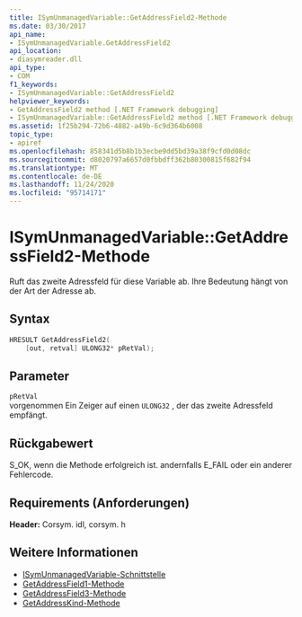 ```yaml
---
title: ISymUnmanagedVariable::GetAddressField2-Methode
ms.date: 03/30/2017
api_name:
- ISymUnmanagedVariable.GetAddressField2
api_location:
- diasymreader.dll
api_type:
- COM
f1_keywords:
- ISymUnmanagedVariable::GetAddressField2
helpviewer_keywords:
- GetAddressField2 method [.NET Framework debugging]
- ISymUnmanagedVariable::GetAddressField2 method [.NET Framework debugging]
ms.assetid: 1f25b294-72b6-4882-a49b-6c9d364b6008
topic_type:
- apiref
ms.openlocfilehash: 858341d5b8b1b3ecbe9dd5bd39a38f9cfd0d08dc
ms.sourcegitcommit: d8020797a6657d0fbbdff362b80300815f682f94
ms.translationtype: MT
ms.contentlocale: de-DE
ms.lasthandoff: 11/24/2020
ms.locfileid: "95714171"
---
```

# <a name="isymunmanagedvariablegetaddressfield2-method"></a>ISymUnmanagedVariable::GetAddressField2-Methode

Ruft das zweite Adressfeld für diese Variable ab. Ihre Bedeutung hängt von der Art der Adresse ab.  
  
## <a name="syntax"></a>Syntax  
  
```cpp  
HRESULT GetAddressField2(  
    [out, retval] ULONG32* pRetVal);  
```  
  
## <a name="parameters"></a>Parameter  

 `pRetVal`  
 vorgenommen Ein Zeiger auf einen `ULONG32` , der das zweite Adressfeld empfängt.  
  
## <a name="return-value"></a>Rückgabewert  

 S_OK, wenn die Methode erfolgreich ist. andernfalls E_FAIL oder ein anderer Fehlercode.  
  
## <a name="requirements"></a>Requirements (Anforderungen)  

 **Header:** Corsym. idl, corsym. h  
  
## <a name="see-also"></a>Weitere Informationen

- [ISymUnmanagedVariable-Schnittstelle](isymunmanagedvariable-interface.md)
- [GetAddressField1-Methode](isymunmanagedvariable-getaddressfield1-method.md)
- [GetAddressField3-Methode](isymunmanagedvariable-getaddressfield3-method.md)
- [GetAddressKind-Methode](isymunmanagedvariable-getaddresskind-method.md)
